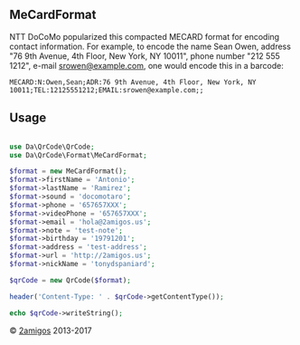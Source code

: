 MeCardFormat
------------

NTT DoCoMo popularized this compacted MECARD format for encoding contact information. For example, to encode the name 
Sean Owen, address "76 9th Avenue, 4th Floor, New York, NY 10011", phone number "212 555 1212", 
e-mail srowen@example.com, one would encode this in a barcode: 

```
MECARD:N:Owen,Sean;ADR:76 9th Avenue, 4th Floor, New York, NY 10011;TEL:12125551212;EMAIL:srowen@example.com;;
```

Usage
-----

```php 

use Da\QrCode\QrCode;
use Da\QrCode\Format\MeCardFormat; 

$format = new MeCardFormat();
$format->firstName = 'Antonio';
$format->lastName = 'Ramirez';
$format->sound = 'docomotaro';
$format->phone = '657657XXX';
$format->videoPhone = '657657XXX';
$format->email = 'hola@2amigos.us';
$format->note = 'test-note';
$format->birthday = '19791201';
$format->address = 'test-address';
$format->url = 'http://2amigos.us';
$format->nickName = 'tonydspaniard';

$qrCode = new QrCode($format);

header('Content-Type: ' . $qrCode->getContentType());

echo $qrCode->writeString();

```


© [2amigos](http://www.2amigos.us/) 2013-2017
